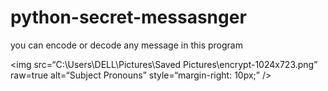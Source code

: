 # python-secret-messasnger
you can encode or decode any message in this program


<img
src=“C:\Users\DELL\Pictures\Saved Pictures\encrypt-1024x723.png”
raw=true
alt=“Subject Pronouns”
style=“margin-right: 10px;”
/>
